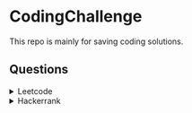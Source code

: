 # CodingChallenge
This repo is mainly for saving coding solutions.

## Questions

<details>

<summary>Leetcode</summary>

|Question|Solution|DIFFICULTY|
|--------|--------|----------|
|Decode Ways|[DP](./Leetcode/Decode%20Ways/sol_dp.py), [Recursion](./Leetcode/Decode%20Ways/sol_recursion.py)|Medium|
|Shortest Path in Binary Matrix|[BFS](./Leetcode/Shortest%20Path%20in%20Binary%20Matrix/sol.py)|Medium|
|Remove All Adjacent Duplicates In String|[Stack](./Leetcode/Remove%20All%20Adjacent%20Duplicates%20In%20String/sol_stack.py), [2 pointer](./Leetcode/Remove%20All%20Adjacent%20Duplicates%20In%20String/sol_2pointer.py)|Easy|
|Remove All Adjacent Duplicates in String II|[Stack](./Leetcode/Remove%20All%20Adjacent%20Duplicates%20in%20String%20II/sol.py)|Medium|
|LRU Cache|[Hash + Doubled linked list](./Leetcode/LRU%20Cache/sol.py)|Medium|
|Implement Trie (Prefix Tree)|[Trie](./Leetcode/Implement%20Trie%20(Prefix%20Tree)/sol.py)|Medium|
|Best Time to Buy and Sell Stock|[Sliding window](./Leetcode/Best%20Time%20to%20Buy%20and%20Sell%20Stock/sol.py)|Easy|
|Product of Array Except Self|[O(1) mem](./Leetcode/Product%20of%20Array%20Except%20Self/sol.py)|Medium|

</details>

<details>

<summary>Hackerrank</summary>

|Question|DIFFICULTY|
|--------|----------|
|[Mini-Max Sum](./Hackerrank/Mini-Max%20Sum/sol.py)|Easy|
|[Plus Minus](./Hackerrank/Plus%20Minus/sol.py)|Easy|
|[Time Conversion](./Hackerrank/Time%20Conversion/sol.py)|Easy|

</details>

